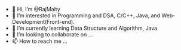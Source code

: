 - 👋 Hi, I’m @RajMaity
- 👀 I’m interested in Programming and DSA, C/C++, Java, and Web-Development(Front-end).
- 🌱 I’m currently learning Data Structure and Algorithm, Java
- 💞️ I’m looking to collaborate on ...
- 📫 How to reach me ...

<!---
RajMaity/RajMaity is a ✨ special ✨ repository because its `README.md` (this file) appears on your GitHub profile.
You can click the Preview link to take a look at your changes.
--->
